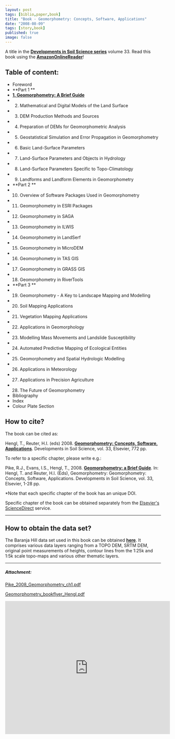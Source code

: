 ```yaml
---
layout: post
tags: [biblio,paper,book]
title: "Book - Geomorphometry: Concepts, Software, Applications"
date: "2008-08-09"
tags: [story,book]
published: true
image: false
---
```


A title in the **[Developments in Soil Science series](http://www.elsevierdirect.com/product.jsp?isbn=9780123743459)** volume 33. 
Read this book using the **[AmazonOnlineReader](http://www.amazon.com/gp/reader/0123743451)**!

## Table of content:


- Foreword 
- **Part 1 **
- **[1\. Geomorphometry: A Brief Guide](http://www.elsevierdirect.com/samplechapters/9780123743459/Chapter%201.pdf)** 
- 2. Mathematical and Digital Models of the Land Surface 
- 3. DEM Production Methods and Sources 
- 4. Preparation of DEMs for Geomorphometric Analysis 
- 5. Geostatistical Simulation and Error Propagation in Geomorphometry 
- 6. Basic Land-Surface Parameters 
- 7. Land-Surface Parameters and Objects in Hydrology 
- 8. Land-Surface Parameters Specific to Topo-Climatology 
- 9. Landforms and Landform Elements in Geomorphometry 
- **Part 2 **
- 10. Overview of Software Packages Used in Geomorphometry 
- 11. Geomorphometry in ESRI Packages 
- 12. Geomorphometry in SAGA 
- 13. Geomorphometry in ILWIS 
- 14. Geomorphometry in LandSerf 
- 15. Geomorphometry in MicroDEM 
- 16. Geomorphometry in TAS GIS 
- 17. Geomorphometry in GRASS GIS 
- 18. Geomorphometry in RiverTools 
- **Part 3 **
- 19. Geomorphometry - A Key to Landscape Mapping and Modelling 
- 20. Soil Mapping Applications 
- 21. Vegetation Mapping Applications 
- 22. Applications in Geomorphology 
- 23. Modelling Mass Movements and Landslide Susceptibility 
- 24. Automated Predictive Mapping of Ecological Entities 
- 25. Geomorphometry and Spatial Hydrologic Modelling 
- 26. Applications in Meteorology 
- 27. Applications in Precision Agriculture 
- 28. The Future of Geomorphometry 
- Bibliography 
- Index 
- Colour Plate Section  


## How to cite?

The book can be cited as:

Hengl, T., Reuter, H.I. (eds) 2008. [**Geomorphometry: Concepts, Software, Applications**](http://www.elsevierdirect.com/product.jsp?isbn=9780123743459). Developments in Soil Science, vol. 33, Elsevier, 772 pp.

To refer to a specific chapter, please write e.g.:

Pike, R.J., Evans, I.S., Hengl, T., 2008. [**Geomorphometry: a Brief Guide**](http://dx.doi.org/10.1016/S0166-2481(08)00001-9). In: Hengl, T. and Reuter, H.I. (Eds), Geomorphometry: Geomorphometry: Concepts, Software, Applications. Developments in Soil Science, vol. 33, Elsevier, 1-28 pp.

\*Note that each specific chapter of the book has an unique DOI.

Specific chapter of the book can be obtained separately from the [Elsevier's ScienceDirect](http://www.sciencedirect.com/science/bookseries/01662481) service.

* * *

## How to obtain the data set?

The Baranja Hill data set used in this book can be obtained **[here]({{site.baseurl}}/code_data/datasets/baranja)**. It comprises various data layers ranging from a TOPO DEM, SRTM DEM, original point measurements of heights, contour lines from the 1:25k and 1:5k scale topo-maps and various other thematic layers.

* * *

<!-- ## How to insert errata?

Errata can be inserted [**here**](http://geomorphometry.org/content/errata-geomorphometry-concepts-software-applications).

* * *

They said:

- B. Minasny (Pedometron #25)
- N. Tate (IJGIS)

* * * -->

##### **_Attachment:_**

[Pike\_2008\_Geomorphometry\_ch1.pdf]({{site.baseurl}}/uploads/pdf/Pike_2008_Geomorphometry_ch1.pdf)

[Geomorphometry\_bookflyer\_Hengl.pdf]({{site.baseurl}}/uploads/pdf/Geomorphometry_bookflyer_Hengl.pdf)

<iframe src="https://docs.google.com/presentation/d/1u0WTlB7llX-uBrDGPVw0yYpf7mvqWfScs4AJYzCFXtE/embed?start=false&amp;loop=false&amp;delayms=3000" scrolling="auto" transparency="0" class=" iframe-delta-0" id="iframe-0" name="iframe-0" width="533" height="429" frameborder="yes">Your browser does not support iframes. But You can use the following link. <a href="https://docs.google.com/presentation/d/1u0WTlB7llX-uBrDGPVw0yYpf7mvqWfScs4AJYzCFXtE/embed?start=false&amp;loop=false&amp;delayms=3000" title="">Geomorphometry Presentation</a></iframe>
